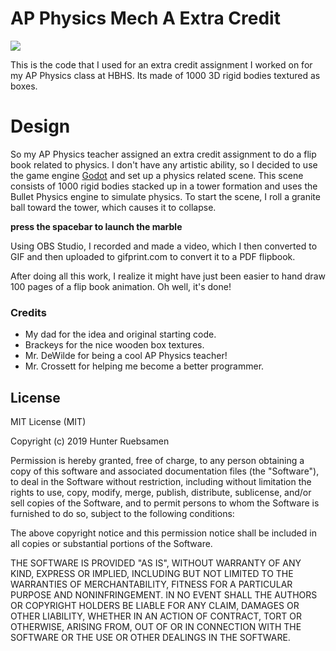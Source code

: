 # AP Physics Mech A Extra Credit

![](demo.gif)

This is the code that I used for an extra credit assignment I worked on for my AP Physics class at HBHS. Its made of 1000 3D rigid bodies textured as boxes.  

# Design

So my AP Physics teacher assigned an extra credit assignment to do a flip book related to physics.  I don't have any artistic ability, so I decided to use the game engine [Godot](https://https://godotengine.org/) and set up a physics related scene. 
This scene consists of 1000 rigid bodies stacked up in a tower formation and uses the Bullet Physics engine to simulate physics.  To start the scene, I roll a granite ball toward the tower, which causes it to collapse.

**press the spacebar to launch the marble**

Using OBS Studio, I recorded and made a video, which I then converted to GIF and then uploaded to gifprint.com to convert it to a PDF flipbook.

After doing all this work, I realize it might have just been easier to hand draw 100 pages of a flip book animation. Oh well, it's done!


### Credits

  - My dad for the idea and original starting code.
  - Brackeys for the nice wooden box textures.
  - Mr. DeWilde for being a cool AP Physics teacher!
  - Mr. Crossett for helping me become a better programmer. 


License
----

MIT License (MIT)

Copyright (c) 2019 Hunter Ruebsamen

Permission is hereby granted, free of charge, to any person obtaining a copy of this software and associated documentation files (the "Software"), to deal in the Software without restriction, including without limitation the rights to use, copy, modify, merge, publish, distribute, sublicense, and/or sell copies of the Software, and to permit persons to whom the Software is furnished to do so, subject to the following conditions:

The above copyright notice and this permission notice shall be included in all copies or substantial portions of the Software.

THE SOFTWARE IS PROVIDED "AS IS", WITHOUT WARRANTY OF ANY KIND, EXPRESS OR IMPLIED, INCLUDING BUT NOT LIMITED TO THE WARRANTIES OF MERCHANTABILITY, FITNESS FOR A PARTICULAR PURPOSE AND NONINFRINGEMENT. IN NO EVENT SHALL THE AUTHORS OR COPYRIGHT HOLDERS BE LIABLE FOR ANY CLAIM, DAMAGES OR OTHER LIABILITY, WHETHER IN AN ACTION OF CONTRACT, TORT OR OTHERWISE, ARISING FROM, OUT OF OR IN CONNECTION WITH THE SOFTWARE OR THE USE OR OTHER DEALINGS IN THE SOFTWARE.
